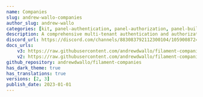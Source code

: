 ```yaml
---
name: Companies
slug: andrew-wallo-companies
author_slug: andrew-wallo
categories: [kit, panel-authentication, panel-authorization, panel-builder]
description: A comprehensive multi-tenant authentication and authorization solution designed for Filament, with a focus on company-based tenancy.
discord_url: https://discord.com/channels/883083792112300104/1059008724410310767
docs_urls: 
    v3: https://raw.githubusercontent.com/andrewdwallo/filament-companies/3.x/README.md
    v2: https://raw.githubusercontent.com/andrewdwallo/filament-companies/2.x/README.md
github_repository: andrewdwallo/filament-companies
has_dark_theme: true
has_translations: true
versions: [2, 3]
publish_date: 2023-01-01
---
```

